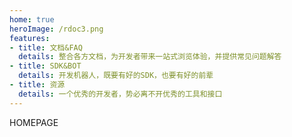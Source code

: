 ```yaml
---
home: true
heroImage: /rdoc3.png
features:
- title: 文档&FAQ
  details: 整合各方文档，为开发者带来一站式浏览体验，并提供常见问题解答
- title: SDK&BOT
  details: 开发机器人，既要有好的SDK，也要有好的前辈
- title: 资源
  details: 一个优秀的开发者，势必离不开优秀的工具和接口
---
```


HOMEPAGE
